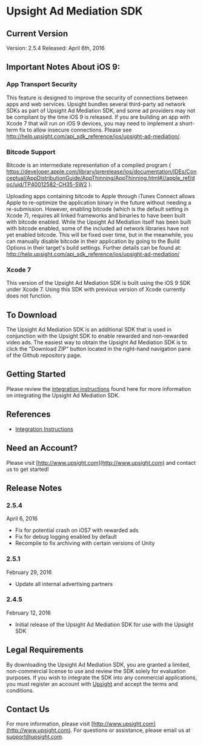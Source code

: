 # Upsight Ad Mediation SDK

## Current Version

Version: 2.5.4
Released: April 6th, 2016

## Important Notes About iOS 9:
### App Transport Security
This feature is designed to improve the security of connections between apps and web services.
Upsight bundles several third-party ad network SDKs as part of Upsight Ad Mediation SDK, and some ad providers may not be compliant by the time iOS 9 is released. If you are building an app with Xcode 7 that will run on iOS 9 devices, you may need to implement a short-term fix to allow insecure connections.  Please see http://help.upsight.com/api_sdk_reference/ios/upsight-ad-mediation/.

### Bitcode Support
Bitcode is an intermediate representation of a compiled program ( https://developer.apple.com/library/prerelease/ios/documentation/IDEs/Conceptual/AppDistributionGuide/AppThinning/AppThinning.html#//apple_ref/doc/uid/TP40012582-CH35-SW2 ).

Uploading apps containing bitcode to Apple through iTunes Connect allows Apple to re-optimize the application binary in the future without needing a re-submission.  However, enabling bitcode (which is the default setting in Xcode 7), requires all linked frameworks and binaries to have been built with bitcode enabled.  While the Upsight Ad Mediation itself has been built with bitcode enabled, some of the included ad network libraries have not yet enabled bitcode.  This will be fixed over time, but in the meanwhile, you can manually disable bitcode in their application by going to the Build Options in their target's build settings.  Further details can be found at: http://help.upsight.com/api_sdk_reference/ios/upsight-ad-mediation/

### Xcode 7
This version of the Upsight Ad Mediation SDK is built using the iOS 9 SDK under Xcode 7. Using this SDK with previous version of Xcode currently does not function.

## To Download
The Upsight Ad Mediation SDK is an additional SDK that is used in conjunction with the Upsight SDK to enable rewarded and non-rewarded video ads.
The easiest way to obtain the Upsight Ad Mediation SDK is to click the "Download ZIP" button located in the right-hand navigation pane of the Github repository page.

## Getting Started

Please review the [integration instructions](http://help.upsight.com/api_sdk_reference/ios/upsight-ad-mediation/) found here for more information on integrating the Upsight Ad Mediation SDK.

## References

* [Integration Instructions](http://help.upsight.com/api_sdk_reference/ios/upsight-ad-mediation/)

## Need an Account?
Please visit [http://www.upsight.com](http://www.upsight.com) and contact us to get started!

## Release Notes

### 2.5.4
April 6, 2016
* Fix for potential crash on iOS7 with rewarded ads
* Fix for debug logging enabled by default
* Recompile to fix archiving with certain versions of Unity

### 2.5.1
February 29, 2016
* Update all internal advertising partners

### 2.4.5
February 12, 2016
* Initial release of the Upsight Ad Mediation SDK for use with the Upsight SDK

## Legal Requirements
By downloading the Upsight Ad Mediation SDK, you are granted a limited, non-commercial license to use and review the SDK solely for evaluation purposes.  If you wish to integrate the SDK into any commercial applications, you must register an account with [Upsight](https://www.upsight.com) and accept the terms and conditions.

## Contact Us
For more information, please visit [http://www.upsight.com](http://www.upsight.com). For questions or assistance, please email us at [support@upsight.com](mailto:support@upsight.com).
